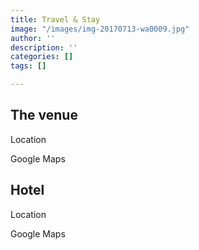 ```yaml
---
title: Travel & Stay
image: "/images/img-20170713-wa0009.jpg"
author: ''
description: ''
categories: []
tags: []

---
```

## The venue

Location

Google Maps

## Hotel

Location

Google Maps